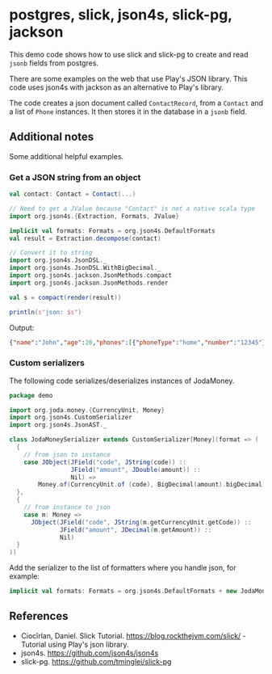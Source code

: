 # postgres, slick, json4s, slick-pg, jackson

This demo code shows how to use slick and slick-pg to create and read `jsonb` fields from postgres.

There are some examples on the web that use Play's JSON library. This code uses json4s with jackson as an alternative to Play's library.

The code creates a json document called `ContactRecord`, from a `Contact` and a list of `Phone` instances. It then stores it in the database in a `jsonb` field.

## Additional notes

Some additional helpful examples.

### Get a JSON string from an object

```scala
val contact: Contact = Contact(...)

// Need to get a JValue because "Contact" is not a native scala type
import org.json4s.{Extraction, Formats, JValue}

implicit val formats: Formats = org.json4s.DefaultFormats
val result = Extraction.decompose(contact)

// Convert it to string
import org.json4s.JsonDSL._
import org.json4s.JsonDSL.WithBigDecimal._
import org.json4s.jackson.JsonMethods.compact
import org.json4s.jackson.JsonMethods.render

val s = compact(render(result))

println(s"json: $s")
```

Output:

```json
{"name":"John","age":20,"phones":[{"phoneType":"home","number":"12345"},{"phoneType":"work","number":"54321"}]}
```

### Custom serializers

The following code serializes/deserializes instances of JodaMoney.

```scala
package demo

import org.joda.money.{CurrencyUnit, Money}
import org.json4s.CustomSerializer
import org.json4s.JsonAST._

class JodaMoneySerializer extends CustomSerializer[Money](format => (
  {
    // from json to instance
    case JObject(JField("code", JString(code)) ::
                 JField("amount", JDouble(amount)) ::
                 Nil) =>
        Money.of(CurrencyUnit.of (code), BigDecimal(amount).bigDecimal)
  },
  {
    // from instance to json
    case m: Money =>
      JObject(JField("code", JString(m.getCurrencyUnit.getCode)) ::
              JField("amount", JDecimal(m.getAmount)) ::
              Nil)
  }
))
```

Add the serializer to the list of formatters where you handle json, for example:

```scala
implicit val formats: Formats = org.json4s.DefaultFormats + new JodaMoneySerializer
```


## References

* Ciocîrlan, Daniel. Slick Tutorial. https://blog.rockthejvm.com/slick/ - Tutorial using Play's json library.
* json4s. https://github.com/json4s/json4s
* slick-pg. https://github.com/tminglei/slick-pg
